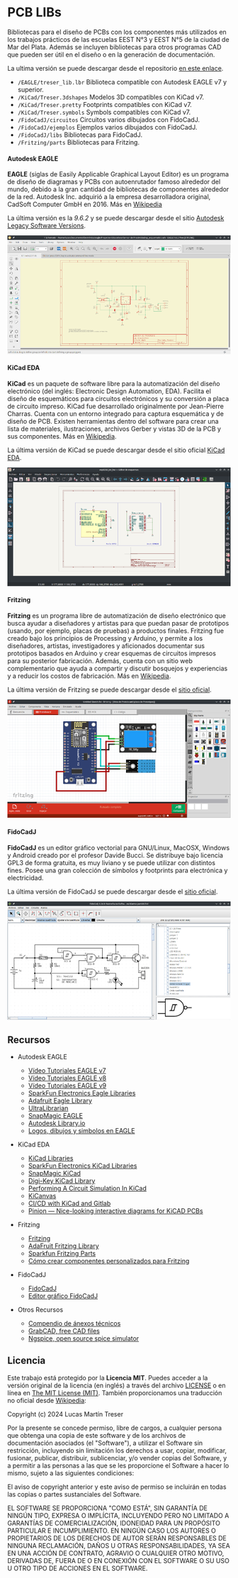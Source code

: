 # PCB LIBs

Bibliotecas para el diseño de PCBs con los componentes más utilizados en los trabajos prácticos de las escuelas EEST N°3 y EEST N°5 de la ciudad de Mar del Plata. Además se incluyen bibliotecas para otros programas CAD que pueden ser útil en el diseño o en la generación de documentación.

La ultima versión se puede descargar desde el repositorio [en este enlace](https://github.com/lmtreser/pcb_libs/).

- `/EAGLE/treser_lib.lbr` Biblioteca compatible con Autodesk EAGLE v7 y superior.
- `/KiCad/Treser.3dshapes` Modelos 3D compatibles con KiCad v7.
- `/KiCad/Treser.pretty` Footprints compatibles con KiCad v7.
- `/KiCad/Treser.symbols` Symbols compatibles con KiCad v7.
- `/FidoCadJ/circuitos` Circuitos varios dibujados con FidoCadJ.
- `/FidoCadJ/ejemplos` Ejemplos varios dibujados con FidoCadJ.
- `/FidoCadJ/libs` Bibliotecas para FidoCadJ.
- `/Fritzing/parts` Bibliotecas para Fritzing.

#### Autodesk EAGLE

**EAGLE** (siglas de Easily Applicable Graphical Layout Editor) es un programa de diseño de diagramas y PCBs con autoenrutador famoso alrededor del mundo, debido a la gran cantidad de bibliotecas de componentes alrededor de la red. Autodesk Inc. adquirió a la empresa desarrolladora original, CadSoft Computer GmbH en 2016. Más en [Wikipedia](https://es.m.wikipedia.org/wiki/EAGLE)

La última versión es la *9.6.2* y se puede descargar desde el sitio [Autodesk Legacy Software Versions](http://eagle.autodesk.com/eagle/software-versions/).

![](./docs/screenshots/eagle.png)

#### KiCad EDA

**KiCad** es un paquete de software libre para la automatización del diseño electrónico (del inglés: Electronic Design Automation, EDA). Facilita el diseño de esquemáticos para circuitos electrónicos y su conversión a placa de circuito impreso. KiCad fue desarrollado originalmente por Jean-Pierre Charras. Cuenta con un entorno integrado para captura esquemática y de diseño de PCB. Existen herramientas dentro del software para crear una lista de materiales, ilustraciones, archivos Gerber y vistas 3D de la PCB y sus componentes. Más en [Wikipedia](https://es.m.wikipedia.org/wiki/KiCad).

La última versión de KiCad se puede descargar desde el sitio oficial [KiCad EDA](https://www.kicad.org/).

![](./docs/screenshots/kicad.png)

#### Fritzing

**Fritzing** es un programa libre de automatización de diseño electrónico que busca ayudar a diseñadores y artistas para que puedan pasar de prototipos (usando, por ejemplo, placas de pruebas) a productos finales. Fritzing fue creado bajo los principios de Processing y Arduino, y permite a los diseñadores, artistas, investigadores y aficionados documentar sus prototipos basados en Arduino y crear esquemas de circuitos impresos para su posterior fabricación. Además, cuenta con un sitio web complementario que ayuda a compartir y discutir bosquejos y experiencias y a reducir los costos de fabricación. Más en [Wikipedia](https://es.m.wikipedia.org/wiki/Fritzing).

La última versión de Fritzing se puede descargar desde el [sitio oficial](https://fritzing.org/download/).

![](./docs/screenshots/fritzing.png)

#### FidoCadJ

**FidoCadJ** es un editor gráfico vectorial para GNU/Linux, MacOSX, Windows y Android creado por el profesor Davide Bucci. Se distribuye bajo licencia GPL3 de forma gratuita, es muy liviano y se puede utilizar con distintos fines. Posee una gran colección de símbolos y footprints para electrónica y electricidad.

La última versión de FidoCadJ se puede descargar desde el [sitio oficial](http://darwinne.github.io/FidoCadJ/index.html).

![](./docs/screenshots/fidocadj.png)

## Recursos

- Autodesk EAGLE
  - [Vídeo Tutoriales EAGLE v7](https://drive.google.com/drive/folders/1XGSJn0cd9M4ImH0A7ExIwCd90hmlcn3g)
  - [Vídeo Tutoriales EAGLE v8](https://drive.google.com/drive/folders/1uMNlElwInSr0HR45rr7a-xuvfVmWcQN1)
  - [Vídeo Tutoriales EAGLE v9](https://drive.google.com/drive/folders/1IOiAV6nzpNvacRHGGPwNLOrX68K4Gx2w)
  - [SparkFun Electronics Eagle Libraries](https://github.com/sparkfun/SparkFun-Eagle-Libraries)
  - [Adafruit Eagle Library](https://github.com/adafruit/Adafruit-Eagle-Library)
  - [UltraLibrarian](https://www.ultralibrarian.com/cad-vendors/eagle/)
  - [SnapMagic EAGLE](https://www.snapeda.com/eagle/)
  - [Autodesk Library.io](https://library.io/)
  - [Logos, dibujos y simbolos en EAGLE](https://www.automatismos-mdq.com.ar/blog/2011/07/logos-dibujos-y-simbolos-en-eagle.html)

- KiCad EDA
  - [KiCad Libraries](https://kicad.github.io/)
  - [SparkFun Electronics KiCad Libraries](https://github.com/sparkfun/SparkFun-KiCad-Libraries)
  - [SnapMagic KiCad](https://www.snapeda.com/kicad/)
  - [Digi-Key KiCad Library](https://github.com/Digi-Key/digikey-kicad-library)
  - [Performing A Circuit Simulation In KiCad](https://www.woolseyworkshop.com/2019/07/01/performing-a-circuit-simulation-in-kicad/)
  - [KiCanvas](https://blog.thea.codes/introducing-kicanvas/)
  - [CI/CD with KiCad and Gitlab](https://sschueller.github.io/posts/ci-cd-with-kicad-and-gitlab/)
  - [Pinion — Nice-looking interactive diagrams for KiCAD PCBs](https://yaqwsx.github.io/Pinion/)

- Fritzing
  - [Fritzing](https://fritzing.org/)
  - [AdaFruit Fritzing Library](https://github.com/adafruit/Fritzing-Library)
  - [Sparkfun Fritzing Parts](https://github.com/sparkfun/Fritzing_Parts)
  - [Cómo crear componentes personalizados para Fritzing](https://www.automatismos-mdq.com.ar/blog/2020/04/como-crear-componentes-personalizados-para-fritzing.html)

- FidoCadJ
  - [FidoCadJ](https://darwinne.github.io/FidoCadJ/)
  - [Editor gráfico FidoCadJ](https://www.automatismos-mdq.com.ar/blog/2020/06/editor-grafico-fidocadj.html)
  
- Otros Recursos
  - [Compendio de ánexos técnicos](https://drive.google.com/drive/folders/1JNl1bw6pRH7ckWr4CoAMkLXcyVetzXd8)
  - [GrabCAD, free CAD files](https://grabcad.com/library)
  - [Ngspice, open source spice simulator](https://ngspice.sourceforge.io/)

## Licencia

Este trabajo está protegido por la **Licencia MIT**. Puedes acceder a la versión original de la licencia (en inglés) a través del archivo [LICENSE](./LICENSE) o en línea en [The MIT License (MIT)](https://mit-license.org/). También proporcionamos una traducción no oficial desde [Wikipedia](https://es.m.wikipedia.org/wiki/Licencia_MIT#La_licencia):

Copyright (c) 2024 Lucas Martín Treser

Por la presente se concede permiso, libre de cargos, a cualquier persona que obtenga una copia de este software y de los archivos de documentación asociados (el "Software"), a utilizar el Software sin restricción, incluyendo sin limitación los derechos a usar, copiar, modificar, fusionar, publicar, distribuir, sublicenciar, y/o vender copias del Software, y a permitir a las personas a las que se les proporcione el Software a hacer lo mismo, sujeto a las siguientes condiciones:

El aviso de copyright anterior y este aviso de permiso se incluirán en todas las copias o partes sustanciales del Software.

EL SOFTWARE SE PROPORCIONA "COMO ESTÁ", SIN GARANTÍA DE NINGÚN TIPO, EXPRESA O IMPLÍCITA, INCLUYENDO PERO NO LIMITADO A GARANTÍAS DE COMERCIALIZACIÓN, IDONEIDAD PARA UN PROPÓSITO PARTICULAR E INCUMPLIMIENTO. EN NINGÚN CASO LOS AUTORES O PROPIETARIOS DE LOS DERECHOS DE AUTOR SERÁN RESPONSABLES DE NINGUNA RECLAMACIÓN, DAÑOS U OTRAS RESPONSABILIDADES, YA SEA EN UNA ACCIÓN DE CONTRATO, AGRAVIO O CUALQUIER OTRO MOTIVO, DERIVADAS DE, FUERA DE O EN CONEXIÓN CON EL SOFTWARE O SU USO U OTRO TIPO DE ACCIONES EN EL SOFTWARE.
